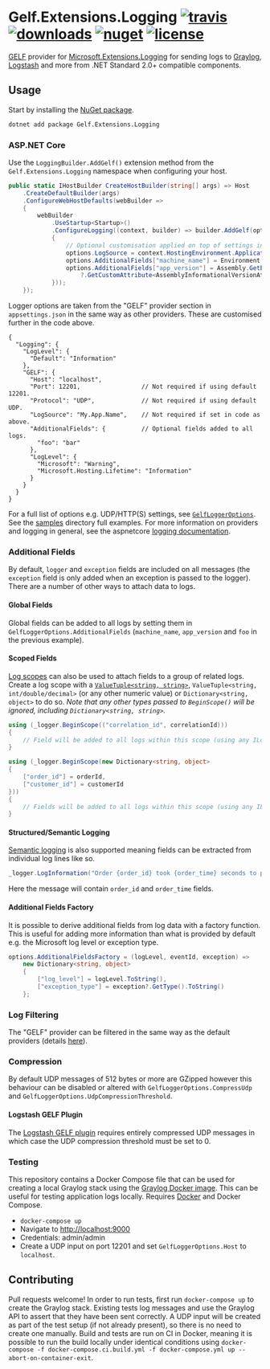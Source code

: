 # Gelf.Extensions.Logging [![travis](https://img.shields.io/travis/com/mattwcole/gelf-extensions-logging?style=flat-square)](https://www.travis-ci.com/github/mattwcole/gelf-extensions-logging) [![downloads](https://img.shields.io/nuget/dt/Gelf.Extensions.Logging?style=flat-square)](https://www.nuget.org/packages/Gelf.Extensions.Logging) [![nuget](https://img.shields.io/nuget/v/Gelf.Extensions.Logging.svg?style=flat-square)](https://www.nuget.org/packages/Gelf.Extensions.Logging) [![license](https://img.shields.io/github/license/mattwcole/gelf-extensions-logging.svg?style=flat-square)](https://github.com/mattwcole/gelf-extensions-logging/blob/master/LICENSE.md)

[GELF](https://docs.graylog.org/en/3.1/pages/gelf.html) provider for [Microsoft.Extensions.Logging](https://docs.microsoft.com/en-us/dotnet/core/extensions/logging) for sending logs to [Graylog](https://www.graylog.org/), [Logstash](https://www.elastic.co/products/logstash) and more from .NET Standard 2.0+ compatible components.

## Usage

Start by installing the [NuGet package](https://www.nuget.org/packages/Gelf.Extensions.Logging).

```sh
dotnet add package Gelf.Extensions.Logging
```

### ASP.NET Core

Use the `LoggingBuilder.AddGelf()` extension method from the `Gelf.Extensions.Logging` namespace when configuring your host.

```csharp
public static IHostBuilder CreateHostBuilder(string[] args) => Host
    .CreateDefaultBuilder(args)
    .ConfigureWebHostDefaults(webBuilder =>
    {
        webBuilder
            .UseStartup<Startup>()
            .ConfigureLogging((context, builder) => builder.AddGelf(options =>
            {
                // Optional customisation applied on top of settings in Logging:GELF configuration section.
                options.LogSource = context.HostingEnvironment.ApplicationName;
                options.AdditionalFields["machine_name"] = Environment.MachineName;
                options.AdditionalFields["app_version"] = Assembly.GetEntryAssembly()
                    ?.GetCustomAttribute<AssemblyInformationalVersionAttribute>().InformationalVersion;
            }));
    });
```

Logger options are taken from the "GELF" provider section in `appsettings.json` in the same way as other providers. These are customised further in the code above.

```json5
{
  "Logging": {
    "LogLevel": {
      "Default": "Information"
    },
    "GELF": {
      "Host": "localhost",
      "Port": 12201,                 // Not required if using default 12201.
      "Protocol": "UDP",             // Not required if using default UDP.
      "LogSource": "My.App.Name",    // Not required if set in code as above.
      "AdditionalFields": {          // Optional fields added to all logs.
        "foo": "bar"
      },
      "LogLevel": {
        "Microsoft": "Warning",
        "Microsoft.Hosting.Lifetime": "Information"
      }
    }
  }
}
```

For a full list of options e.g. UDP/HTTP(S) settings, see [`GelfLoggerOptions`](src/Gelf.Extensions.Logging/GelfLoggerOptions.cs). See the [samples](/samples) directory full examples. For more information on providers and logging in general, see the aspnetcore [logging documentation](https://docs.microsoft.com/en-us/aspnet/core/fundamentals/logging).

### Additional Fields

By default, `logger` and `exception` fields are included on all messages (the `exception` field is only added when an exception is passed to the logger). There are a number of other ways to attach data to logs.

#### Global Fields

Global fields can be added to all logs by setting them in `GelfLoggerOptions.AdditionalFields` (`machine_name`, `app_version` and `foo` in the previous example).

#### Scoped Fields

[Log scopes](https://docs.microsoft.com/en-us/aspnet/core/fundamentals/logging/?view=aspnetcore-3.0#log-scopes) can also be used to attach fields to a group of related logs. Create a log scope with a [`ValueTuple<string, string>`](https://blogs.msdn.microsoft.com/dotnet/2017/03/09/new-features-in-c-7-0/), `ValueTuple<string, int/double/decimal>` (or any other numeric value) or `Dictionary<string, object>` to do so. _Note that any other types passed to `BeginScope()` will be ignored, including `Dictionary<string, string>`._

```csharp
using (_logger.BeginScope(("correlation_id", correlationId)))
{
    // Field will be added to all logs within this scope (using any ILogger<T> instance).
}

using (_logger.BeginScope(new Dictionary<string, object>
{
    ["order_id"] = orderId,
    ["customer_id"] = customerId
}))
{
    // Fields will be added to all logs within this scope (using any ILogger<T> instance).
}
```

#### Structured/Semantic Logging

[Semantic logging](https://softwareengineering.stackexchange.com/questions/312197/benefits-of-structured-logging-vs-basic-logging) is also supported meaning fields can be extracted from individual log lines like so.

```csharp
_logger.LogInformation("Order {order_id} took {order_time} seconds to process", orderId, orderTime);
```

Here the message will contain `order_id` and `order_time` fields.

#### Additional Fields Factory

It is possible to derive additional fields from log data with a factory function. This is useful for adding more information than what is provided by default e.g. the Microsoft log level or exception type.

```csharp
options.AdditionalFieldsFactory = (logLevel, eventId, exception) =>
    new Dictionary<string, object>
    {
        ["log_level"] = logLevel.ToString(),
        ["exception_type"] = exception?.GetType().ToString()
    };
```

### Log Filtering

The "GELF" provider can be filtered in the same way as the default providers (details [here](https://docs.microsoft.com/en-us/aspnet/core/fundamentals/logging/?view=aspnetcore-5.0#how-filtering-rules-are-applied)).

### Compression

By default UDP messages of 512 bytes or more are GZipped however this behaviour can be disabled or altered with `GelfLoggerOptions.CompressUdp` and `GelfLoggerOptions.UdpCompressionThreshold`.

#### Logstash GELF Plugin

The [Logstash GELF plugin](https://www.elastic.co/guide/en/logstash/current/plugins-inputs-gelf.html) requires entirely compressed UDP messages in which case the UDP compression threshold must be set to 0.

### Testing

This repository contains a Docker Compose file that can be used for creating a local Graylog stack using the [Graylog Docker image](https://hub.docker.com/r/graylog/graylog/). This can be useful for testing application logs locally. Requires [Docker](https://www.docker.com/get-docker) and Docker Compose.

- `docker-compose up`
- Navigate to [http://localhost:9000](http://localhost:9000)
- Credentials: admin/admin
- Create a UDP input on port 12201 and set `GelfLoggerOptions.Host` to `localhost`.

## Contributing

Pull requests welcome! In order to run tests, first run `docker-compose up` to create the Graylog stack. Existing tests log messages and use the Graylog API to assert that they have been sent correctly. A UDP input will be created as part of the test setup (if not already present), so there is no need to create one manually. Build and tests are run on CI in Docker, meaning it is possible to run the build locally under identical conditions using `docker-compose -f docker-compose.ci.build.yml -f docker-compose.yml up --abort-on-container-exit`.
